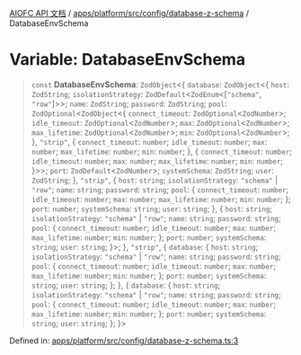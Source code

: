 [AIOFC API 文档](../../../../../../index.md) / [apps/platform/src/config/database-z-schema](../index.md) / DatabaseEnvSchema

# Variable: DatabaseEnvSchema

> `const` **DatabaseEnvSchema**: `ZodObject`\<\{ `database`: `ZodObject`\<\{ `host`: `ZodString`; `isolationStrategy`: `ZodDefault`\<`ZodEnum`\<\[`"schema"`, `"row"`\]\>\>; `name`: `ZodString`; `password`: `ZodString`; `pool`: `ZodOptional`\<`ZodObject`\<\{ `connect_timeout`: `ZodOptional`\<`ZodNumber`\>; `idle_timeout`: `ZodOptional`\<`ZodNumber`\>; `max`: `ZodOptional`\<`ZodNumber`\>; `max_lifetime`: `ZodOptional`\<`ZodNumber`\>; `min`: `ZodOptional`\<`ZodNumber`\>; \}, `"strip"`, \{ `connect_timeout`: `number`; `idle_timeout`: `number`; `max`: `number`; `max_lifetime`: `number`; `min`: `number`; \}, \{ `connect_timeout`: `number`; `idle_timeout`: `number`; `max`: `number`; `max_lifetime`: `number`; `min`: `number`; \}\>\>; `port`: `ZodDefault`\<`ZodNumber`\>; `systemSchema`: `ZodString`; `user`: `ZodString`; \}, `"strip"`, \{ `host`: `string`; `isolationStrategy`: `"schema"` \| `"row"`; `name`: `string`; `password`: `string`; `pool`: \{ `connect_timeout`: `number`; `idle_timeout`: `number`; `max`: `number`; `max_lifetime`: `number`; `min`: `number`; \}; `port`: `number`; `systemSchema`: `string`; `user`: `string`; \}, \{ `host`: `string`; `isolationStrategy`: `"schema"` \| `"row"`; `name`: `string`; `password`: `string`; `pool`: \{ `connect_timeout`: `number`; `idle_timeout`: `number`; `max`: `number`; `max_lifetime`: `number`; `min`: `number`; \}; `port`: `number`; `systemSchema`: `string`; `user`: `string`; \}\>; \}, `"strip"`, \{ `database`: \{ `host`: `string`; `isolationStrategy`: `"schema"` \| `"row"`; `name`: `string`; `password`: `string`; `pool`: \{ `connect_timeout`: `number`; `idle_timeout`: `number`; `max`: `number`; `max_lifetime`: `number`; `min`: `number`; \}; `port`: `number`; `systemSchema`: `string`; `user`: `string`; \}; \}, \{ `database`: \{ `host`: `string`; `isolationStrategy`: `"schema"` \| `"row"`; `name`: `string`; `password`: `string`; `pool`: \{ `connect_timeout`: `number`; `idle_timeout`: `number`; `max`: `number`; `max_lifetime`: `number`; `min`: `number`; \}; `port`: `number`; `systemSchema`: `string`; `user`: `string`; \}; \}\>

Defined in: [apps/platform/src/config/database-z-schema.ts:3](https://github.com/aiofc-nx/aiofc-nx-20250117/blob/67a7c164367a9389d2ffea309275a0822750a8a2/apps/platform/src/config/database-z-schema.ts#L3)
